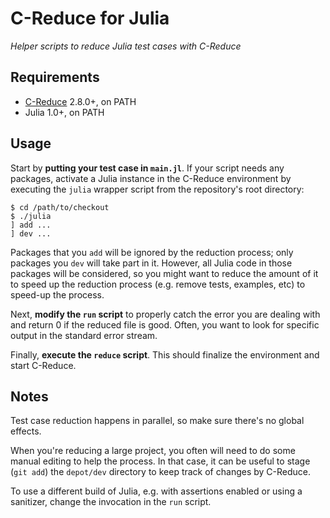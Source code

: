 # C-Reduce for Julia

*Helper scripts to reduce Julia test cases with C-Reduce*


## Requirements

- [C-Reduce](https://embed.cs.utah.edu/creduce/) 2.8.0+, on PATH
- Julia 1.0+, on PATH


## Usage

Start by **putting your test case in `main.jl`**. If your script needs any
packages, activate a Julia instance in the C-Reduce environment by executing the
`julia` wrapper script from the repository's root directory:

```
$ cd /path/to/checkout
$ ./julia
] add ...
] dev ...
```

Packages that you `add` will be ignored by the reduction process; only packages
you `dev` will take part in it. However, all Julia code in those packages will
be considered, so you might want to reduce the amount of it to speed up the
reduction process (e.g. remove tests, examples, etc) to speed-up the process.

Next, **modify the `run` script** to properly catch the error you are dealing
with and return 0 if the reduced file is good. Often, you want to look for
specific output in the standard error stream.

Finally, **execute the `reduce` script**. This should finalize the environment
and start C-Reduce.


## Notes

Test case reduction happens in parallel, so make sure there's no global effects.

When you're reducing a large project, you often will need to do some manual
editing to help the process. In that case, it can be useful to stage (`git add`)
the `depot/dev` directory to keep track of changes by C-Reduce.

To use a different build of Julia, e.g. with assertions enabled or using a
sanitizer, change the invocation in the `run` script.
